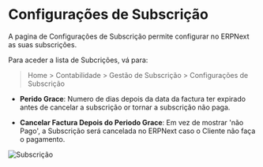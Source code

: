 <!-- add-breadcrumbs -->
# Configurações de Subscrição

A pagina de Configurações de Subscrição permite configurar no ERPNext as suas subscrições.

Para aceder a lista de Subcrições, vá para:
> Home > Contabilidade > Gestão de Subscrição > Configurações de Subscrição

* **Perido Grace**: Numero de dias depois da data da factura ter expirado antes de cancelar a subscrição or tornar a subscrição não paga.

* **Cancelar Factura Depois do Periodo Grace**: Em vez de mostrar 'não Pago', a Subscrição será cancelada no ERPNext caso o Cliente não faça o pagamento.

![Subscrição](/docs/assets/img/accounts/subscription-settings.png)

